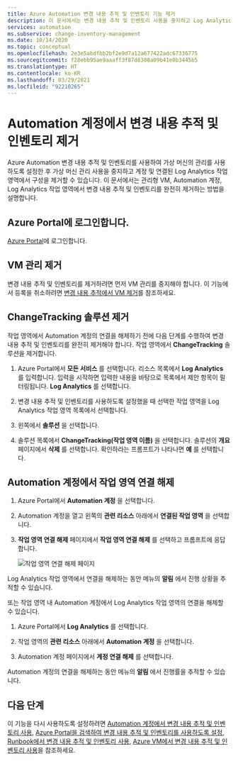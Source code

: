 ```yaml
---
title: Azure Automation 변경 내용 추적 및 인벤토리 기능 제거
description: 이 문서에서는 변경 내용 추적 및 인벤토리 사용을 중지하고 Log Analytics 작업 영역에서 Automation 계정의 연결을 해제하는 방법을 설명합니다.
services: automation
ms.subservice: change-inventory-management
ms.date: 10/14/2020
ms.topic: conceptual
ms.openlocfilehash: 2e3e5abdfbb2bf2e9d7a12a677422adc67336775
ms.sourcegitcommit: f28ebb95ae9aaaff3f87d8388a09b41e0b3445b5
ms.translationtype: HT
ms.contentlocale: ko-KR
ms.lasthandoff: 03/29/2021
ms.locfileid: "92210265"
---
```

# <a name="remove-change-tracking-and-inventory-from-automation-account"></a>Automation 계정에서 변경 내용 추적 및 인벤토리 제거

Azure Automation 변경 내용 추적 및 인벤토리를 사용하여 가상 머신의 관리를 사용하도록 설정한 후 가상 머신 관리 사용을 중지하고 계정 및 연결된 Log Analytics 작업 영역에서 구성을 제거할 수 있습니다. 이 문서에서는 관리형 VM, Automation 계정, Log Analytics 작업 영역에서 변경 내용 추적 및 인벤토리를 완전히 제거하는 방법을 설명합니다.

## <a name="sign-into-the-azure-portal"></a>Azure Portal에 로그인합니다.

[Azure Portal](https://portal.azure.com)에 로그인합니다.

## <a name="remove-management-of-vms"></a>VM 관리 제거

변경 내용 추적 및 인벤토리를 제거하려면 먼저 VM 관리를 중지해야 합니다. 이 기능에서 등록을 취소하려면 [변경 내용 추적에서 VM 제거](remove-vms-from-change-tracking.md)를 참조하세요.

## <a name="remove-changetracking-solution"></a>ChangeTracking 솔루션 제거

작업 영역에서 Automation 계정의 연결을 해제하기 전에 다음 단계를 수행하여 변경 내용 추적 및 인벤토리를 완전히 제거해야 합니다. 작업 영역에서 **ChangeTracking** 솔루션을 제거합니다.

1. Azure Portal에서 **모든 서비스** 를 선택합니다. 리소스 목록에서 **Log Analytics** 를 입력합니다. 입력을 시작하면 입력한 내용을 바탕으로 목록에서 제안 항목이 필터링됩니다. **Log Analytics** 를 선택합니다.

2. 변경 내용 추적 및 인벤토리를 사용하도록 설정했을 때 선택한 작업 영역을 Log Analytics 작업 영역 목록에서 선택합니다.

3. 왼쪽에서 **솔루션** 을 선택합니다.  

4. 솔루션 목록에서 **ChangeTracking(작업 영역 이름)** 을 선택합니다. 솔루션의 **개요** 페이지에서 **삭제** 를 선택합니다. 확인하라는 프롬프트가 나타나면 **예** 를 선택합니다.

## <a name="unlink-workspace-from-automation-account"></a>Automation 계정에서 작업 영역 연결 해제

1. Azure Portal에서 **Automation 계정** 을 선택합니다.

2. Automation 계정을 열고 왼쪽의 **관련 리소스** 아래에서 **연결된 작업 영역** 을 선택합니다.

3. **작업 영역 연결 해제** 페이지에서 **작업 영역 연결 해제** 를 선택하고 프롬프트에 응답합니다.

   ![작업 영역 연결 해제 페이지](media/remove-feature/automation-unlink-workspace-blade.png)

Log Analytics 작업 영역에서 연결을 해제하는 동안 메뉴의 **알림** 에서 진행 상황을 추적할 수 있습니다.

또는 작업 영역 내 Automation 계정에서 Log Analytics 작업 영역의 연결을 해제할 수 있습니다.

1. Azure Portal에서 **Log Analytics** 를 선택합니다.

2. 작업 영역의 **관련 리소스** 아래에서 **Automation 계정** 을 선택합니다.

3. Automation 계정 페이지에서 **계정 연결 해제** 를 선택합니다.

Automation 계정의 연결을 해제하는 동안 메뉴의 **알림** 에서 진행률을 추적할 수 있습니다.

## <a name="next-steps"></a>다음 단계

이 기능을 다시 사용하도록 설정하려면 [Automation 계정에서 변경 내용 추적 및 인벤토리 사용](enable-from-automation-account.md), [Azure Portal을 검색하여 변경 내용 추적 및 인벤토리를 사용하도록 설정](enable-from-portal.md), [Runbook에서 변경 내용 추적 및 인벤토리 사용](enable-from-runbook.md), [Azure VM에서 변경 내용 추적 및 인벤토리 사용](enable-from-vm.md)을 참조하세요.
